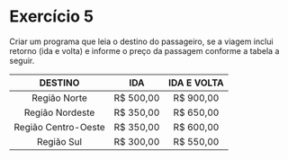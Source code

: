 # Exercício 5

Criar um programa que leia o destino do passageiro, se a viagem inclui retorno (ida e volta) e informe o preço da passagem conforme a tabela a seguir.

|DESTINO            |IDA      |IDA E VOLTA|
|:-----------------:|:-------:|:---------:|
|Região Norte       |R$ 500,00|R$ 900,00  |
|Região Nordeste    |R$ 350,00|R$ 650,00  |
|Região Centro-Oeste|R$ 350,00|R$ 600,00  |
|Região Sul         |R$ 300,00|R$ 550,00  |